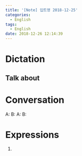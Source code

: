 ```yaml
---
title: '[Note] 입트영 2018-12-25'
categories:
  - English
tags:
  - English
date: 2018-12-26 12:14:39
---
```


# Dictation

## Talk about

# Conversation

A:
B:
A:
B:


# Expressions

1.
